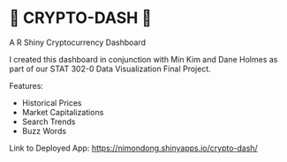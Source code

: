 # 👾 CRYPTO-DASH 👾
A R Shiny Cryptocurrency Dashboard 

I created this dashboard in conjunction with Min Kim and Dane Holmes as part of our STAT 302-0 Data Visualization Final Project. 

Features: 
* Historical Prices
* Market Capitalizations
* Search Trends
* Buzz Words

Link to Deployed App: https://nimondong.shinyapps.io/crypto-dash/
